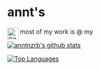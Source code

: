 <!-- markdownlint-disable MD013 MD033 -->

# annt's

most of my work is @ my [<img align="left" alt="GitLab Page" width="26px" src="https://about.gitlab.com/images/logos/wm_web.svg" />][gitlabpage]

[![anntnzrb's github stats](https://github-readme-stats.vercel.app/api?username=anntnzrb&show_icons=true&theme=calm)](https://github.com/anuraghazra/github-readme-stats)

[![Top Languages](https://github-readme-stats.vercel.app/api/top-langs/?username=anntnzrb&layout=compact)](https://github.com/anuraghazra/github-readme-stats)

[gitlabpage]: https://www.gitlab.com/anntnzrb
